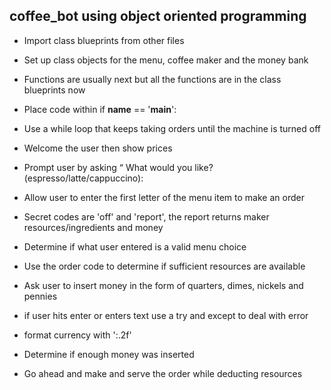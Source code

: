 ## coffee_bot using object oriented programming

- Import class blueprints from other files
- Set up class objects for the menu, coffee maker and the money bank
- Functions are usually next but all the functions are in the class blueprints now
- Place code within if __name__ == '__main__':
- Use a while loop that keeps taking orders until the machine is turned off

- Welcome the user then show prices
- Prompt user by asking “ What would you like? (espresso/latte/cappuccino):
- Allow user to enter the first letter of the menu item to make an order
- Secret codes are 'off' and 'report', the report returns maker resources/ingredients and money
- Determine if what user entered is a valid menu choice
- Use the order code to determine if sufficient resources are available
- Ask user to insert money in the form of quarters, dimes, nickels and pennies
- if user hits enter or enters text use a try and except to deal with error
- format currency with ':.2f'
- Determine if enough money was inserted
- Go ahead and make and serve the order while deducting resources

